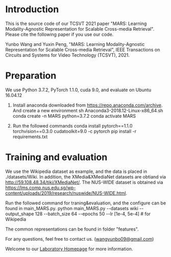 # Introduction

This is the source code of our TCSVT 2021 paper "MARS: Learning Modality-Agnostic Representation for 
Scalable Cross-media Retrieval". Please cite the following paper if you use our code.

Yunbo Wang and Yuxin Peng, "MARS: Learning Modality-Agnostic Representation for Scalable 
Cross-media Retrieval", IEEE Transactions on Circuits and Systems for Video Technology (TCSVT), 2021.



# Preparation

We use Python 3.7.2, PyTorch 1.1.0, cuda 9.0, and evaluate on Ubuntu 16.04.12

1. Install anaconda downloaded from https://repo.anaconda.com/archive. And create a new environment
   sh Anaconda3-2018.12-Linux-x86_64.sh
   conda create -n MARS python=3.7.2
   conda activate MARS
   
2. Run the followed commands
   conda install pytorch==1.1.0 torchvision==0.3.0 cudatoolkit=9.0 -c pytorch
   pip install -r requirements.txt



# Training and evaluation

We use the Wikipedia dataset as example, and the data is placed in ./datasets/Wiki. 
In addition, the XMedia&XMediaNet datasets are obtiand via http://59.108.48.34/tiki/XMediaNet/.
The NUS-WIDE dataset is obtained via https://lms.comp.nus.edu.sg/wp-content/uploads/2019/research/nuswide/NUS-WIDE.html.

Run the followed command for traning&evaluation, and the configure can be found in main_MARS.py.
python main_MARS.py --datasets wiki --output_shape 128 --batch_size 64 --epochs 50 --lr [1e-4, 5e-4]  #  for Wikipedia

The common representations can be found in folder "features".

For any questions, feel free to contact us. (wangyunbo09@gmail.com)



Welcome to our [Laboratory Homepage](http://59.108.48.34/tiki/yuxinpeng/) for more information.
